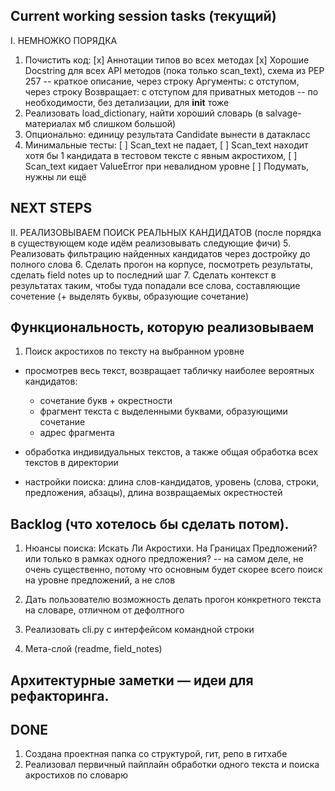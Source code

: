 ## Current working session tasks (текущий)
I. НЕМНОЖКО ПОРЯДКА
1. Почистить код:
    [x] Аннотации типов во всех методах
    [x] Хорошие Docstring для всех API методов (пока только scan_text), схема из PEP 257 --
        краткое описание, через строку Аргументы: с отступом, через строку Возвращает: с отступом
        для приватных методов -- по необходимости, без детализации, для __init__ тоже
2. Реализовать load_dictionary, найти хороший словарь (в salvage-материалах мб слишком большой)
3. Опционально: единицу результата Candidate вынести в датакласс
4. Минимальные тесты:
    [ ] Scan_text не падает,
    [ ] Scan_text находит хотя бы 1 кандидата в тестовом тексте с явным акростихом,
    [ ] Scan_text кидает ValueError при невалидном уровне
    [ ] Подумать, нужны ли ещё


## NEXT STEPS



II. РЕАЛИЗОВЫВАЕМ ПОИСК РЕАЛЬНЫХ КАНДИДАТОВ
(после порядка в существующем коде идём реализовывать следующие фичи)
5. Реализовать фильтрацию найденных кандидатов через достройку до полного слова
6. Сделать прогон на корпусе, посмотреть результаты, сделать field notes up to последний шаг
7. Сделать контекст в результатах таким, чтобы туда попадали все слова, составляющие сочетение (+ выделять буквы, образующие сочетание)




## Функциональность, которую реализовываем
1. Поиск акростихов по тексту на выбранном уровне
- просмотрев весь текст, возвращает табличку наиболее вероятных кандидатов: 
    - сочетание букв + окрестности
    - фрагмент текста с выделенными буквами, образующими сочетание
    - адрес фрагмента

- обработка индивидуальных текстов, а также общая обработка всех текстов в директории  

- настройки поиска: длина слов-кандидатов, уровень (слова, строки, предложения, абзацы), длина возвращаемых окрестностей




## Backlog (что хотелось бы сделать потом).

1. Нюансы поиска: Искать Ли Акростихи. На Границах Предложений? или только в рамках одного предложения? -- на самом деле, не очень существенно, потому что основным будет скорее всего поиск на уровне предложений, а не слов  

2. Дать пользователю возможность делать прогон конкретного текста на словаре, отличном от дефолтного

3. Реализовать cli.py с интерфейсом командной строки
4. Мета-слой (readme, field_notes)


## Архитектурные заметки — идеи для рефакторинга.





## DONE

1. Создана проектная папка со структурой, гит, репо в гитхабе
2. Реализовал первичный пайплайн обработки одного текста и поиска акростихов по словарю